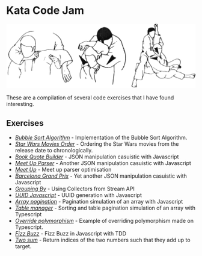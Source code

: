 # Kata Code Jam

![Kata](kata.gif)

These are a compilation of several code exercises that I have found interesting.

## Exercises

- [_Bubble Sort Algorithm_][1] - Implementation of the Bubble Sort Algorithm.
- [_Star Wars Movies Order_][2] - Ordering the Star Wars movies from the release date to chronologically.
- [_Book Quote Builder_][3] - JSON manipulation casuistic with Javascript
- [_Meet Up Parser_][4] - Another JSON manipulation casuistic with Javascript
- [_Meet Up_][13] - Meet up parser optimisation
- [_Barcelona Grand Prix_][5] - Yet another JSON manipulation casuistic with Javascript
- [_Grouping By_][6] - Using Collectors from Stream API
- [_UUID Javascript_][7] - UUID generation with Javascript
- [_Array pagination_][8] - Pagination simulation of an array with Javascript
- [_Table manager_][9] - Sorting and table pagination simulation of an array with Typescript
- [_Override polymorphism_][10] - Example of overriding polymorphism made on Typescript.
- [_Fizz Buzz_][11] - Fizz Buzz in Javascript with TDD
- [_Two sum_][12] - Return indices of the two numbers such that they add up to target.

[1]: https://github.com/joantolos/kata-code-jam/tree/master/bubble-sort
[2]: https://github.com/joantolos/kata-code-jam/tree/master/star-wars
[3]: https://github.com/joantolos/kata-code-jam/tree/master/book-quote-builder
[4]: https://github.com/joantolos/kata-code-jam/tree/master/meet-up-parser
[5]: https://github.com/joantolos/kata-code-jam/tree/master/barcelona-grand-prix
[6]: https://github.com/joantolos/kata-code-jam/tree/master/group-by
[7]: https://github.com/joantolos/kata-code-jam/tree/master/uuid
[8]: https://github.com/joantolos/kata-code-jam/tree/master/array-pagination
[9]: https://github.com/joantolos/kata-code-jam/tree/master/table-manager
[10]: https://github.com/joantolos/kata-code-jam/tree/master/override-polymorphism
[11]: https://github.com/joantolos/kata-code-jam/tree/master/fizz-buzz
[12]: https://github.com/joantolos/kata-code-jam/tree/master/two-sum
[13]: https://github.com/joantolos/kata-code-jam/tree/master/meet-up